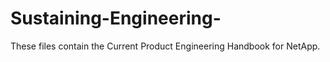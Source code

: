 # Sustaining-Engineering-

These files contain the Current Product Engineering Handbook for NetApp. 
